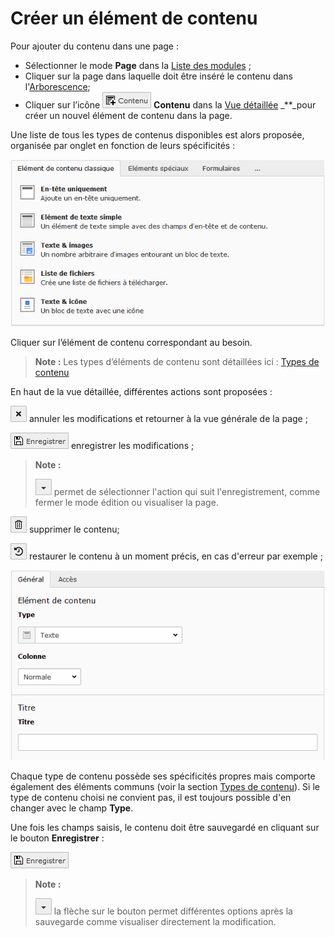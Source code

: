 # Créer un élément de contenu

Pour ajouter du contenu dans une page :

* Sélectionner le mode **Page** dans la [Liste des modules](../premiers-pas/se-reperer-dans-le-backend.md) ;
* Cliquer sur la page dans laquelle doit être inséré le contenu dans l'[Arborescence](../premiers-pas/se-reperer-dans-le-backend.md);
* Cliquer sur l’icône ![](../../.gitbook/assets/add_content_btn.png) **Contenu** dans la [Vue détaillée](../premiers-pas/se-reperer-dans-le-backend.md) _\*\*_pour créer un nouvel élément de contenu dans la page.

Une liste de tous les types de contenus disponibles est alors proposée, organisée par onglet en fonction de leurs spécificités :

![](../../.gitbook/assets/add_content_list.png)

Cliquer sur l’élément de contenu correspondant au besoin.

> **Note :** Les types d’éléments de contenu sont détaillées ici : [Types de contenu](types-de-contenu/)

En haut de la vue détaillée, différentes actions sont proposées :

![](../../.gitbook/assets/btn_page_cancel.png.png) annuler les modifications et retourner à la vue générale de la page ;

![](../../.gitbook/assets/btn_page_save.png) enregistrer les modifications ;

> **Note :**
>
> ![](../../.gitbook/assets/btn_page_other-2%20%281%29.png) permet de sélectionner l'action qui suit l'enregistrement, comme fermer le mode édition ou visualiser la page.

![](../../.gitbook/assets/btn_page_remove.png) supprimer le contenu;

![](../../.gitbook/assets/btn_page_restore.png) restaurer le contenu à un moment précis, en cas d'erreur par exemple ;

![](../../.gitbook/assets/add_content_text.png)

Chaque type de contenu possède ses spécificités propres mais comporte également des éléments communs \(voir la section [Types de contenu](types-de-contenu/)\). Si le type de contenu choisi ne convient pas, il est toujours possible d'en changer avec le champ **Type**.

Une fois les champs saisis, le contenu doit être sauvegardé en cliquant sur le bouton **Enregistrer** :

![](../../.gitbook/assets/btn_page_save.png)

> **Note :**
>
> ![](../../.gitbook/assets/btn_page_other.png) la flèche sur le bouton permet différentes options après la sauvegarde comme visualiser directement la modification.


